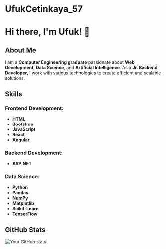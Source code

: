 # UfukCetinkaya_57

# Hi there, I'm Ufuk! 👋

## About Me

I am a **Computer Engineering graduate** passionate about **Web Development**, **Data Science**, and **Artificial Intelligence**. As a **Jr. Backend Developer**, I work with various technologies to create efficient and scalable solutions.

## Skills

### Frontend Development:
- **HTML**
- **Bootstrap**
- **JavaScript**
- **React**
- **Angular**

### Backend Development:
- **ASP.NET**
  
### Data Science:
- **Python**
- **Pandas**
- **NumPy**
- **Matplotlib**
- **Scikit-Learn**
- **TensorFlow**

## GitHub Stats

![Your GitHub stats](https://github-readme-stats.vercel.app/api?username=ufukcetinkaya_57&show_icons=true&theme=radical)
